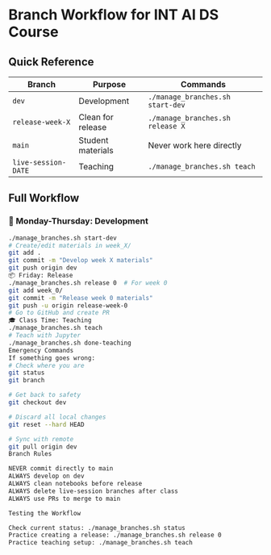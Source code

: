 # Branch Workflow for INT AI DS Course

## Quick Reference

| Branch | Purpose | Commands |
|--------|---------|----------|
| `dev` | Development | `./manage_branches.sh start-dev` |
| `release-week-X` | Clean for release | `./manage_branches.sh release X` |
| `main` | Student materials | Never work here directly |
| `live-session-DATE` | Teaching | `./manage_branches.sh teach` |

## Full Workflow

### 📝 Monday-Thursday: Development
```bash
./manage_branches.sh start-dev
# Create/edit materials in week_X/
git add .
git commit -m "Develop week X materials"
git push origin dev
📦 Friday: Release
./manage_branches.sh release 0  # For week 0
git add week_0/
git commit -m "Release week 0 materials"
git push -u origin release-week-0
# Go to GitHub and create PR
🎓 Class Time: Teaching
./manage_branches.sh teach
# Teach with Jupyter
./manage_branches.sh done-teaching
Emergency Commands
If something goes wrong:
# Check where you are
git status
git branch

# Get back to safety
git checkout dev

# Discard all local changes
git reset --hard HEAD

# Sync with remote
git pull origin dev
Branch Rules

NEVER commit directly to main
ALWAYS develop on dev
ALWAYS clean notebooks before release
ALWAYS delete live-session branches after class
ALWAYS use PRs to merge to main

Testing the Workflow

Check current status: ./manage_branches.sh status
Practice creating a release: ./manage_branches.sh release 0
Practice teaching setup: ./manage_branches.sh teach
